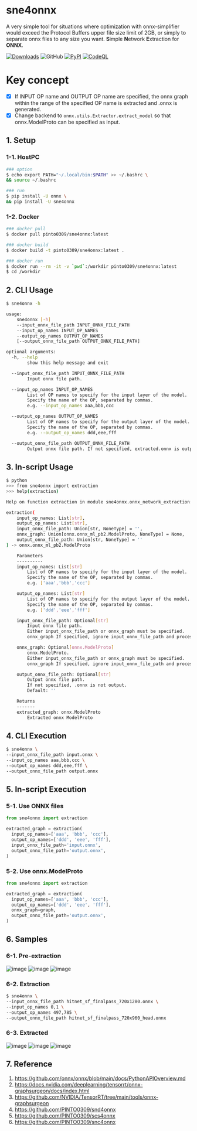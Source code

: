 # sne4onnx
A very simple tool for situations where optimization with onnx-simplifier would exceed the Protocol Buffers upper file size limit of 2GB, or simply to separate onnx files to any size you want. **S**imple **N**etwork **E**xtraction for **ONNX**.

[![Downloads](https://static.pepy.tech/personalized-badge/sne4onnx?period=total&units=none&left_color=grey&right_color=brightgreen&left_text=Downloads)](https://pepy.tech/project/sne4onnx) ![GitHub](https://img.shields.io/github/license/PINTO0309/sne4onnx?color=2BAF2B) [![PyPI](https://img.shields.io/pypi/v/sne4onnx?color=2BAF2B)](https://pypi.org/project/sne4onnx/) [![CodeQL](https://github.com/PINTO0309/sne4onnx/workflows/CodeQL/badge.svg)](https://github.com/PINTO0309/sne4onnx/actions?query=workflow%3ACodeQL)

# Key concept
- [x] If INPUT OP name and OUTPUT OP name are specified, the onnx graph within the range of the specified OP name is extracted and .onnx is generated.
- [x] Change backend to `onnx.utils.Extractor.extract_model` so that onnx.ModelProto can be specified as input.

## 1. Setup
### 1-1. HostPC
```bash
### option
$ echo export PATH="~/.local/bin:$PATH" >> ~/.bashrc \
&& source ~/.bashrc

### run
$ pip install -U onnx \
&& pip install -U sne4onnx
```
### 1-2. Docker
```bash
### docker pull
$ docker pull pinto0309/sne4onnx:latest

### docker build
$ docker build -t pinto0309/sne4onnx:latest .

### docker run
$ docker run --rm -it -v `pwd`:/workdir pinto0309/sne4onnx:latest
$ cd /workdir
```

## 2. CLI Usage
```bash
$ sne4onnx -h

usage:
    sne4onnx [-h]
    --input_onnx_file_path INPUT_ONNX_FILE_PATH
    --input_op_names INPUT_OP_NAMES
    --output_op_names OUTPUT_OP_NAMES
    [--output_onnx_file_path OUTPUT_ONNX_FILE_PATH]

optional arguments:
  -h, --help
        show this help message and exit

  --input_onnx_file_path INPUT_ONNX_FILE_PATH
        Input onnx file path.

  --input_op_names INPUT_OP_NAMES
        List of OP names to specify for the input layer of the model.
        Specify the name of the OP, separated by commas.
        e.g. --input_op_names aaa,bbb,ccc

  --output_op_names OUTPUT_OP_NAMES
        List of OP names to specify for the output layer of the model.
        Specify the name of the OP, separated by commas.
        e.g. --output_op_names ddd,eee,fff

  --output_onnx_file_path OUTPUT_ONNX_FILE_PATH
        Output onnx file path. If not specified, extracted.onnx is output.
```

## 3. In-script Usage
```bash
$ python
>>> from sne4onnx import extraction
>>> help(extraction)

Help on function extraction in module sne4onnx.onnx_network_extraction:

extraction(
    input_op_names: List[str],
    output_op_names: List[str],
    input_onnx_file_path: Union[str, NoneType] = '',
    onnx_graph: Union[onnx.onnx_ml_pb2.ModelProto, NoneType] = None,
    output_onnx_file_path: Union[str, NoneType] = ''
) -> onnx.onnx_ml_pb2.ModelProto

    Parameters
    ----------
    input_op_names: List[str]
        List of OP names to specify for the input layer of the model.
        Specify the name of the OP, separated by commas.
        e.g. ['aaa','bbb','ccc']

    output_op_names: List[str]
        List of OP names to specify for the output layer of the model.
        Specify the name of the OP, separated by commas.
        e.g. ['ddd','eee','fff']

    input_onnx_file_path: Optional[str]
        Input onnx file path.
        Either input_onnx_file_path or onnx_graph must be specified.
        onnx_graph If specified, ignore input_onnx_file_path and process onnx_graph.

    onnx_graph: Optional[onnx.ModelProto]
        onnx.ModelProto.
        Either input_onnx_file_path or onnx_graph must be specified.
        onnx_graph If specified, ignore input_onnx_file_path and process onnx_graph.

    output_onnx_file_path: Optional[str]
        Output onnx file path.
        If not specified, .onnx is not output.
        Default: ''

    Returns
    -------
    extracted_graph: onnx.ModelProto
        Extracted onnx ModelProto
```

## 4. CLI Execution
```bash
$ sne4onnx \
--input_onnx_file_path input.onnx \
--input_op_names aaa,bbb,ccc \
--output_op_names ddd,eee,fff \
--output_onnx_file_path output.onnx
```

## 5. In-script Execution
### 5-1. Use ONNX files
```python
from sne4onnx import extraction

extracted_graph = extraction(
  input_op_names=['aaa', 'bbb', 'ccc'],
  output_op_names=['ddd', 'eee', 'fff'],
  input_onnx_file_path='input.onnx',
  output_onnx_file_path='output.onnx',
)
```
### 5-2. Use onnx.ModelProto
```python
from sne4onnx import extraction

extracted_graph = extraction(
  input_op_names=['aaa', 'bbb', 'ccc'],
  output_op_names=['ddd', 'eee', 'fff'],
  onnx_graph=graph,
  output_onnx_file_path='output.onnx',
)
```

## 6. Samples
### 6-1. Pre-extraction
![image](https://user-images.githubusercontent.com/33194443/162101010-13662cb6-a93b-4ebb-ad46-96da055a56a4.png)
![image](https://user-images.githubusercontent.com/33194443/162100392-71d58154-ea75-4a39-88a5-930a6e7a5d6a.png)
![image](https://user-images.githubusercontent.com/33194443/162100741-89e5cf0e-de21-469c-a060-1a05a3a2ce1b.png)

### 6-2.  Extraction
```bash
$ sne4onnx \
--input_onnx_file_path hitnet_sf_finalpass_720x1280.onnx \
--input_op_names 0,1 \
--output_op_names 497,785 \
--output_onnx_file_path hitnet_sf_finalpass_720x960_head.onnx
```

### 6-3. Extracted
![image](https://user-images.githubusercontent.com/33194443/162101435-a9e1209b-8b87-4c85-b66e-517e26aab9ba.png)
![image](https://user-images.githubusercontent.com/33194443/162101596-ba0cd103-3daa-4a2b-98d4-cf4d72074f64.png)
![image](https://user-images.githubusercontent.com/33194443/162101783-45e0fde7-2d9a-4625-a0f8-95efa7f79473.png)

## 7. Reference
1. https://github.com/onnx/onnx/blob/main/docs/PythonAPIOverview.md
2. https://docs.nvidia.com/deeplearning/tensorrt/onnx-graphsurgeon/docs/index.html
3. https://github.com/NVIDIA/TensorRT/tree/main/tools/onnx-graphsurgeon
4. https://github.com/PINTO0309/snd4onnx
5. https://github.com/PINTO0309/scs4onnx
6. https://github.com/PINTO0309/snc4onnx
